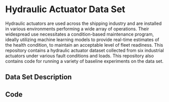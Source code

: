 # Hydraulic Actuator Data Set

Hydraulic actuators are used across the shipping industry and are installed in various environments performing a wide array of operations.  Their widespread use necessitates a condition-based maintenance program, ideally utilizing machine learning models to provide real-time estimates of the health condition, to maintain an acceptable level of fleet readiness.  This repository contains a hydraulic actuator dataset collected from six industrial actuators under various fault conditions and loads.  This repository also contains code for running a variety of baseline experiments on the data set.  

## Data Set Description


## Code

